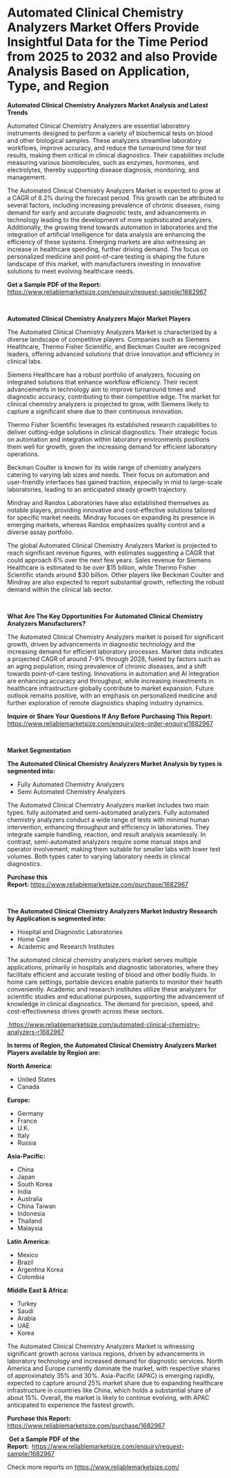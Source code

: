 <p><h1>Automated Clinical Chemistry Analyzers Market Offers Provide Insightful Data for the Time Period from 2025 to 2032 and also Provide Analysis Based on Application, Type, and Region</h1></p><p><strong>Automated Clinical Chemistry Analyzers Market Analysis and Latest Trends</strong></p>
<p><p>Automated Clinical Chemistry Analyzers are essential laboratory instruments designed to perform a variety of biochemical tests on blood and other biological samples. These analyzers streamline laboratory workflows, improve accuracy, and reduce the turnaround time for test results, making them critical in clinical diagnostics. Their capabilities include measuring various biomolecules, such as enzymes, hormones, and electrolytes, thereby supporting disease diagnosis, monitoring, and management.</p><p>The Automated Clinical Chemistry Analyzers Market is expected to grow at a CAGR of 8.2% during the forecast period. This growth can be attributed to several factors, including increasing prevalence of chronic diseases, rising demand for early and accurate diagnostic tests, and advancements in technology leading to the development of more sophisticated analyzers. Additionally, the growing trend towards automation in laboratories and the integration of artificial intelligence for data analysis are enhancing the efficiency of these systems. Emerging markets are also witnessing an increase in healthcare spending, further driving demand. The focus on personalized medicine and point-of-care testing is shaping the future landscape of this market, with manufacturers investing in innovative solutions to meet evolving healthcare needs.</p></p>
<p><strong>Get a Sample PDF of the Report:&nbsp;</strong> <a href="https://www.reliablemarketsize.com/enquiry/request-sample/1682967?utm_campaign=3447&utm_medium=2&utm_source=Github&utm_content=ia&utm_term=09042025&utm_id=automated-clinical-chemistry-analyzers">https://www.reliablemarketsize.com/enquiry/request-sample/1682967</a></p>
<p>&nbsp;</p>
<p><strong>Automated Clinical Chemistry Analyzers Major Market Players</strong></p>
<p><p>The Automated Clinical Chemistry Analyzers Market is characterized by a diverse landscape of competitive players. Companies such as Siemens Healthcare, Thermo Fisher Scientific, and Beckman Coulter are recognized leaders, offering advanced solutions that drive innovation and efficiency in clinical labs.</p><p>Siemens Healthcare has a robust portfolio of analyzers, focusing on integrated solutions that enhance workflow efficiency. Their recent advancements in technology aim to improve turnaround times and diagnostic accuracy, contributing to their competitive edge. The market for clinical chemistry analyzers is projected to grow, with Siemens likely to capture a significant share due to their continuous innovation.</p><p>Thermo Fisher Scientific leverages its established research capabilities to deliver cutting-edge solutions in clinical diagnostics. Their strategic focus on automation and integration within laboratory environments positions them well for growth, given the increasing demand for efficient laboratory operations. </p><p>Beckman Coulter is known for its wide range of chemistry analyzers catering to varying lab sizes and needs. Their focus on automation and user-friendly interfaces has gained traction, especially in mid to large-scale laboratories, leading to an anticipated steady growth trajectory.</p><p>Mindray and Randox Laboratories have also established themselves as notable players, providing innovative and cost-effective solutions tailored for specific market needs. Mindray focuses on expanding its presence in emerging markets, whereas Randox emphasizes quality control and a diverse assay portfolio.</p><p>The global Automated Clinical Chemistry Analyzers Market is projected to reach significant revenue figures, with estimates suggesting a CAGR that could approach 6% over the next few years. Sales revenue for Siemens Healthcare is estimated to be over $15 billion, while Thermo Fisher Scientific stands around $30 billion. Other players like Beckman Coulter and Mindray are also expected to report substantial growth, reflecting the robust demand within the clinical lab sector.</p></p>
<p>&nbsp;</p>
<p><strong>What Are The Key Opportunities For Automated Clinical Chemistry Analyzers Manufacturers?</strong></p>
<p><p>The Automated Clinical Chemistry Analyzers market is poised for significant growth, driven by advancements in diagnostic technology and the increasing demand for efficient laboratory processes. Market data indicates a projected CAGR of around 7-9% through 2028, fueled by factors such as an aging population, rising prevalence of chronic diseases, and a shift towards point-of-care testing. Innovations in automation and AI integration are enhancing accuracy and throughput, while increasing investments in healthcare infrastructure globally contribute to market expansion. Future outlook remains positive, with an emphasis on personalized medicine and further exploration of remote diagnostics shaping industry dynamics.</p></p>
<p><strong>Inquire or Share Your Questions If Any Before Purchasing This Report:</strong> <a href="https://www.reliablemarketsize.com/enquiry/pre-order-enquiry/1682967?utm_campaign=3447&utm_medium=2&utm_source=Github&utm_content=ia&utm_term=09042025&utm_id=automated-clinical-chemistry-analyzers">https://www.reliablemarketsize.com/enquiry/pre-order-enquiry/1682967</a></p>
<p>&nbsp;</p>
<p><strong>Market Segmentation</strong></p>
<p><strong>The Automated Clinical Chemistry Analyzers Market Analysis by types is segmented into:</strong></p>
<p><ul><li>Fully Automated Chemistry Analyzers</li><li>Semi Automated Chemistry Analyzers</li></ul></p>
<p><p>The Automated Clinical Chemistry Analyzers market includes two main types: fully automated and semi-automated analyzers. Fully automated chemistry analyzers conduct a wide range of tests with minimal human intervention, enhancing throughput and efficiency in laboratories. They integrate sample handling, reaction, and result analysis seamlessly. In contrast, semi-automated analyzers require some manual steps and operator involvement, making them suitable for smaller labs with lower test volumes. Both types cater to varying laboratory needs in clinical diagnostics. </p></p>
<p><strong>Purchase this Report:&nbsp;</strong><a href="https://www.reliablemarketsize.com/purchase/1682967?utm_campaign=3447&utm_medium=2&utm_source=Github&utm_content=ia&utm_term=09042025&utm_id=automated-clinical-chemistry-analyzers">https://www.reliablemarketsize.com/purchase/1682967</a></p>
<p>&nbsp;</p>
<p><strong>The Automated Clinical Chemistry Analyzers Market Industry Research by Application is segmented into:</strong></p>
<p><ul><li>Hospital and Diagnostic Laboratories</li><li>Home Care</li><li>Academic and Research Institutes</li></ul></p>
<p><p>The automated clinical chemistry analyzers market serves multiple applications, primarily in hospitals and diagnostic laboratories, where they facilitate efficient and accurate testing of blood and other bodily fluids. In home care settings, portable devices enable patients to monitor their health conveniently. Academic and research institutes utilize these analyzers for scientific studies and educational purposes, supporting the advancement of knowledge in clinical diagnostics. The demand for precision, speed, and cost-effectiveness drives growth across these sectors.</p></p>
<p><a href="https://www.reliablemarketsize.com/automated-clinical-chemistry-analyzers-r1682967?utm_campaign=3447&utm_medium=2&utm_source=Github&utm_content=ia&utm_term=09042025&utm_id=automated-clinical-chemistry-analyzers">&nbsp;https://www.reliablemarketsize.com/automated-clinical-chemistry-analyzers-r1682967</a></p>
<p><strong>In terms of Region, the Automated Clinical Chemistry Analyzers Market Players available by Region are:</strong></p>
<p>
    <p> <strong> North America: </strong>
        <ul>
            <li>United States</li>
            <li>Canada</li>
        </ul>
        </p> 
    <p> <strong> Europe: </strong>
        <ul>
            <li>Germany</li>
            <li>France</li>
            <li>U.K.</li>
            <li>Italy</li>
            <li>Russia</li>
        </ul>
        </p> 
    <p> <strong> Asia-Pacific: </strong>
        <ul>
            <li>China</li>
            <li>Japan</li>
            <li>South Korea</li>
            <li>India</li>
            <li>Australia</li>
            <li>China Taiwan</li>
            <li>Indonesia</li>
            <li>Thailand</li>
            <li>Malaysia</li>
        </ul>
        </p> 
    <p> <strong> Latin America: </strong>
        <ul>
            <li>Mexico</li>
            <li>Brazil</li>
            <li>Argentina Korea</li>
            <li>Colombia</li>
        </ul>
        </p> 
    <p> <strong> Middle East & Africa: </strong>
        <ul>
            <li>Turkey</li>
            <li>Saudi</li>
            <li>Arabia</li>
            <li>UAE</li>
            <li>Korea</li>
        </ul>
    </p>
    </p>
<p><p>The Automated Clinical Chemistry Analyzers Market is witnessing significant growth across various regions, driven by advancements in laboratory technology and increased demand for diagnostic services. North America and Europe currently dominate the market, with respective shares of approximately 35% and 30%. Asia-Pacific (APAC) is emerging rapidly, expected to capture around 25% market share due to expanding healthcare infrastructure in countries like China, which holds a substantial share of about 15%. Overall, the market is likely to continue evolving, with APAC anticipated to experience the fastest growth.</p></p>
<p><strong>Purchase this Report: </strong><a href="https://www.reliablemarketsize.com/purchase/1682967?utm_campaign=3447&utm_medium=2&utm_source=Github&utm_content=ia&utm_term=09042025&utm_id=automated-clinical-chemistry-analyzers">https://www.reliablemarketsize.com/purchase/1682967</a></p>
<p>&nbsp;<strong>Get a Sample PDF of the Report:&nbsp;&nbsp;</strong><a href="https://www.reliablemarketsize.com/enquiry/request-sample/1682967?utm_campaign=3447&utm_medium=2&utm_source=Github&utm_content=ia&utm_term=09042025&utm_id=automated-clinical-chemistry-analyzers">https://www.reliablemarketsize.com/enquiry/request-sample/1682967</a></p>
<p><strong></strong></p>
<p>Check more reports on <a href="https://www.reliablemarketsize.com/?utm_campaign=3447&utm_medium=2&utm_source=Github&utm_content=ia&utm_term=09042025&utm_id=automated-clinical-chemistry-analyzers">https://www.reliablemarketsize.com/</a></p>